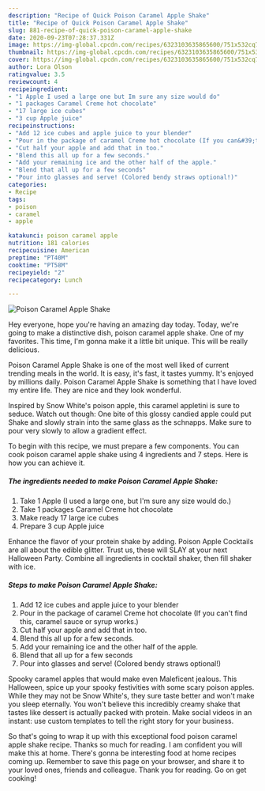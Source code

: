 ```yaml
---
description: "Recipe of Quick Poison Caramel Apple Shake"
title: "Recipe of Quick Poison Caramel Apple Shake"
slug: 881-recipe-of-quick-poison-caramel-apple-shake
date: 2020-09-23T07:28:37.331Z
image: https://img-global.cpcdn.com/recipes/6323103635865600/751x532cq70/poison-caramel-apple-shake-recipe-main-photo.jpg
thumbnail: https://img-global.cpcdn.com/recipes/6323103635865600/751x532cq70/poison-caramel-apple-shake-recipe-main-photo.jpg
cover: https://img-global.cpcdn.com/recipes/6323103635865600/751x532cq70/poison-caramel-apple-shake-recipe-main-photo.jpg
author: Lora Olson
ratingvalue: 3.5
reviewcount: 4
recipeingredient:
- "1 Apple I used a large one but Im sure any size would do"
- "1 packages Caramel Creme hot chocolate"
- "17 large ice cubes"
- "3 cup Apple juice"
recipeinstructions:
- "Add 12 ice cubes and apple juice to your blender"
- "Pour in the package of caramel Creme hot chocolate (If you can&#39;t find this, caramel sauce or syrup works.)"
- "Cut half your apple and add that in too."
- "Blend this all up for a few seconds."
- "Add your remaining ice and the other half of the apple."
- "Blend that all up for a few seconds"
- "Pour into glasses and serve! (Colored bendy straws optional!)"
categories:
- Recipe
tags:
- poison
- caramel
- apple

katakunci: poison caramel apple 
nutrition: 181 calories
recipecuisine: American
preptime: "PT40M"
cooktime: "PT58M"
recipeyield: "2"
recipecategory: Lunch

---
```



![Poison Caramel Apple Shake](https://img-global.cpcdn.com/recipes/6323103635865600/751x532cq70/poison-caramel-apple-shake-recipe-main-photo.jpg)

Hey everyone, hope you're having an amazing day today. Today, we're going to make a distinctive dish, poison caramel apple shake. One of my favorites. This time, I'm gonna make it a little bit unique. This will be really delicious.

Poison Caramel Apple Shake is one of the most well liked of current trending meals in the world. It is easy, it's fast, it tastes yummy. It's enjoyed by millions daily. Poison Caramel Apple Shake is something that I have loved my entire life. They are nice and they look wonderful.

Inspired by Snow White&#39;s poison apple, this caramel appletini is sure to seduce. Watch out though: One bite of this glossy candied apple could put Shake and slowly strain into the same glass as the schnapps. Make sure to pour very slowly to allow a gradient effect.


To begin with this recipe, we must prepare a few components. You can cook poison caramel apple shake using 4 ingredients and 7 steps. Here is how you can achieve it.

<!--inarticleads1-->

##### The ingredients needed to make Poison Caramel Apple Shake:

1. Take 1 Apple (I used a large one, but I&#39;m sure any size would do.)
1. Take 1 packages Caramel Creme hot chocolate
1. Make ready 17 large ice cubes
1. Prepare 3 cup Apple juice


Enhance the flavor of your protein shake by adding. Poison Apple Cocktails are all about the edible glitter. Trust us, these will SLAY at your next Halloween Party. Combine all ingredients in cocktail shaker, then fill shaker with ice. 

<!--inarticleads2-->

##### Steps to make Poison Caramel Apple Shake:

1. Add 12 ice cubes and apple juice to your blender
1. Pour in the package of caramel Creme hot chocolate (If you can&#39;t find this, caramel sauce or syrup works.)
1. Cut half your apple and add that in too.
1. Blend this all up for a few seconds.
1. Add your remaining ice and the other half of the apple.
1. Blend that all up for a few seconds
1. Pour into glasses and serve! (Colored bendy straws optional!)


Spooky caramel apples that would make even Maleficent jealous. This Halloween, spice up your spooky festivities with some scary poison apples. While they may not be Snow White&#39;s, they sure taste better and won&#39;t make you sleep eternally. You won&#39;t believe this incredibly creamy shake that tastes like dessert is actually packed with protein. Make social videos in an instant: use custom templates to tell the right story for your business. 

So that's going to wrap it up with this exceptional food poison caramel apple shake recipe. Thanks so much for reading. I am confident you will make this at home. There's gonna be interesting food at home recipes coming up. Remember to save this page on your browser, and share it to your loved ones, friends and colleague. Thank you for reading. Go on get cooking!
